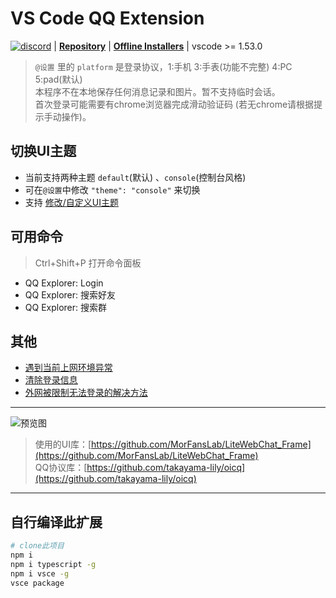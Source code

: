 # VS Code QQ Extension

[![discord](https://img.shields.io/static/v1?label=chat&message=discord&color=7289da&logo=discord)](https://discord.gg/gKnU7BARzv) | **[Repository](https://github.com/takayama-lily/vscode-qq)** | **[Offline Installers](https://github.com/takayama-lily/vscode-qq/releases)** | vscode >= 1.53.0

> `@设置` 里的 `platform` 是登录协议，1:手机 3:手表(功能不完整) 4:PC 5:pad(默认)  
> 本程序不在本地保存任何消息记录和图片。暂不支持临时会话。  
> 首次登录可能需要有chrome浏览器完成滑动验证码 (若无chrome请根据提示手动操作)。  

## 切换UI主题

* 当前支持两种主题 `default`(默认) 、`console`(控制台风格)  
* 可在`@设置`中修改 `"theme": "console"` 来切换  
* 支持 [修改/自定义UI主题](https://github.com/takayama-lily/vscode-qq/wiki/%E8%87%AA%E5%AE%9A%E4%B9%89%E8%81%8A%E5%A4%A9UI%E7%95%8C%E9%9D%A2)

## 可用命令

> Ctrl+Shift+P 打开命令面板

* QQ Explorer: Login
* QQ Explorer: 搜索好友
* QQ Explorer: 搜索群

## 其他

* [遇到当前上网环境异常](https://github.com/takayama-lily/vscode-qq/wiki/%5B%E7%A6%81%E6%AD%A2%E7%99%BB%E5%BD%95%5D%E5%BD%93%E5%89%8D%E4%B8%8A%E7%BD%91%E7%8E%AF%E5%A2%83%E5%BC%82%E5%B8%B8)
* [清除登录信息](https://github.com/takayama-lily/vscode-qq/wiki/%E6%B8%85%E9%99%A4%E7%99%BB%E5%BD%95%E4%BF%A1%E6%81%AF)
* [外网被限制无法登录的解决方法](https://github.com/takayama-lily/vscode-qq/wiki/%E6%88%91%E7%9A%84%E6%9C%BA%E5%99%A8%E6%B2%A1%E6%9C%89%E5%A4%96%E7%BD%91%E6%80%8E%E4%B9%88%E5%8A%9E)

----

![预览图](https://raw.githubusercontent.com/takayama-lily/vscode-qq/master/preview.gif)

> 使用的UI库：[https://github.com/MorFansLab/LiteWebChat_Frame](https://github.com/MorFansLab/LiteWebChat_Frame)  
> QQ协议库：[https://github.com/takayama-lily/oicq](https://github.com/takayama-lily/oicq)

----

## 自行编译此扩展

```bash
# clone此项目
npm i
npm i typescript -g
npm i vsce -g
vsce package
```

